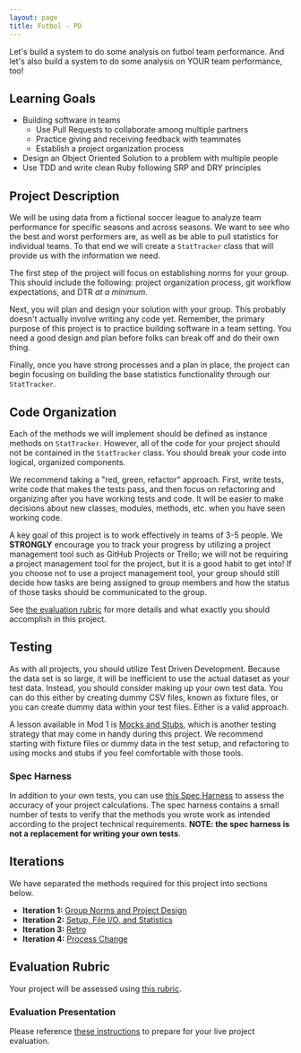 ```yaml
---
layout: page
title: Futbol - PD
---
```


Let's build a system to do some analysis on futbol team performance.
And let's also build a system to do some analysis on YOUR team performance, too!

## Learning Goals

* Building software in teams
  * Use Pull Requests to collaborate among multiple partners
  * Practice giving and receiving feedback with teammates
  * Establish a project organization process
* Design an Object Oriented Solution to a problem with multiple people
* Use TDD and write clean Ruby following SRP and DRY principles

## Project Description

We will be using data from a fictional soccer league to analyze team performance for specific seasons and across seasons. We want to see who the best and worst performers are, as well as be able to pull statistics for individual teams. To that end we will create a `StatTracker` class that will provide us with the information we need.

The first step of the project will focus on establishing norms for your group. This should include the following: project organization process, git workflow expectations, and DTR *at a minimum*.

Next, you will plan and design your solution with your group. This probably doesn't actually involve writing any code yet. Remember, the primary purpose of this project is to practice building software in a team setting. You need a good design and plan before folks can break off and do their own thing.

Finally, once you have strong processes and a plan in place, the project can begin focusing on building the base statistics functionality through our `StatTracker`.

## Code Organization

Each of the methods we will implement should be defined as instance methods on `StatTracker`. However, all of the code for your project should not be contained in the `StatTracker` class. You should break your code into logical, organized components.

We recommend taking a "red, green, refactor" approach. First, write tests, write code that makes the tests pass, and then focus on refactoring and organizing after you have working tests and code. It will be easier to make decisions about new classes, modules, methods, etc. when you have seen working code.

A key goal of this project is to work effectively in teams of 3-5 people. We **STRONGLY** encourage you to track your progress by utilizing a project management tool such as GitHub Projects or Trello; we will not be requiring a project management tool for the project, but it is a good habit to get into! If you choose not to use a project management tool, your group should still decide how tasks are being assigned to group members and how the status of those tasks should be communicated to the group.

See [the evaluation rubric](./rubric) for more details and what exactly you should accomplish in this project.

## Testing

As with all projects, you should utilize Test Driven Development. Because the data set is so large, it will be inefficient to use the actual dataset as your test data. Instead, you should consider making up your own test data. You can do this either by creating dummy CSV files, known as fixture files, or you can create dummy data within your test files. Either is a valid approach.

A lesson available in Mod 1 is [Mocks and Stubs](../../lessons/mocks_stubs), which is another testing strategy that may come in handy during this project. We recommend starting with fixture files or dummy data in the test setup, and refactoring to using mocks and stubs if you feel comfortable with those tools.

### Spec Harness

In addition to your own tests, you can use [this Spec Harness](https://github.com/turingschool-examples/futbol_spec_harness) to assess the accuracy of your project calculations. The spec harness contains a small number of tests to verify that the methods you wrote work as intended according to the project technical requirements. **NOTE: the spec harness is not a replacement for writing your own tests**.

## Iterations

We have separated the methods required for this project into sections below.

* **Iteration 1:** [Group Norms and Project Design](./iterations/group_norms)
* **Iteration 2:** [Setup, File I/O, and Statistics](./iterations/file_io_stats)
* **Iteration 3:** [Retro](./iterations/retro)
* **Iteration 4:** [Process Change](./iterations/team_statistics)

## Evaluation Rubric

Your project will be assessed using [this rubric](./rubric).

### Evaluation Presentation
Please reference [these instructions](./evaluation) to prepare for your live project evaluation.
